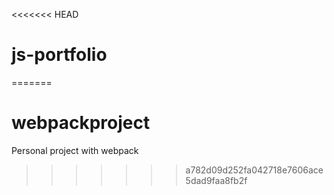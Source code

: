 <<<<<<< HEAD
# js-portfolio
=======
# webpackproject
Personal project with webpack
>>>>>>> a782d09d252fa042718e7606ace5dad9faa8fb2f
